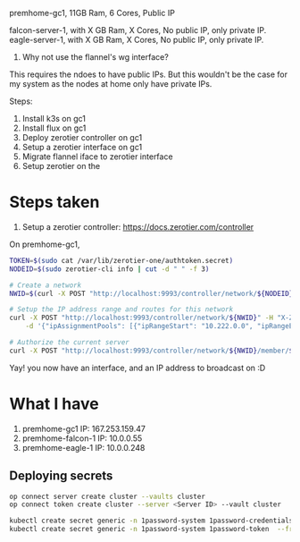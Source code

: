 premhome-gc1, 11GB Ram, 6 Cores, Public IP

falcon-server-1, with X GB Ram, X Cores, No public IP, only private IP.
eagle-server-1, with X GB Ram, X Cores, No public IP, only private IP.

1. Why not use the flannel's wg interface?

This requires the ndoes to have public IPs. But this wouldn't be the case for my system as the nodes at home only have private IPs.

Steps:

1. Install k3s on gc1
2. Install flux on gc1
3. Deploy zerotier controller on gc1
4. Setup a zerotier interface on gc1
5. Migrate flannel iface to zerotier interface
6. Setup zerotier on the

# Steps taken

1. Setup a zerotier controller: https://docs.zerotier.com/controller

On premhome-gc1,

```sh
TOKEN=$(sudo cat /var/lib/zerotier-one/authtoken.secret)
NODEID=$(sudo zerotier-cli info | cut -d " " -f 3)

# Create a network
NWID=$(curl -X POST "http://localhost:9993/controller/network/${NODEID}______" -H "X-ZT1-AUTH: ${TOKEN}" -d {} | jq -r ".nwid")

# Setup the IP address range and routes for this network
curl -X POST "http://localhost:9993/controller/network/${NWID}" -H "X-ZT1-AUTH: ${TOKEN}" \
    -d '{"ipAssignmentPools": [{"ipRangeStart": "10.222.0.0", "ipRangeEnd": "10.222.0.254"}], "routes": [{"target": "10.222.0.0/23", "via": null}], "rules": [ { "etherType": 2048, "not": true, "or": false, "type": "MATCH_ETHERTYPE" }, { "etherType": 2054, "not": true, "or": false, "type": "MATCH_ETHERTYPE" }, { "etherType": 34525, "not": true, "or": false, "type": "MATCH_ETHERTYPE" }, { "type": "ACTION_DROP" }, { "type": "ACTION_ACCEPT" } ], "v4AssignMode": "zt", "private": true }'

# Authorize the current server
curl -X POST "http://localhost:9993/controller/network/${NWID}/member/${NODEID}" -H "X-ZT1-AUTH: ${TOKEN}" -d '{"authorized": true}'

```

Yay! you now have an interface, and an IP address to broadcast on :D

# What I have

1. premhome-gc1
   IP: 167.253.159.47
2. premhome-falcon-1
   IP: 10.0.0.55
3. premhome-eagle-1
   IP: 10.0.0.248

## Deploying secrets


```sh
op connect server create cluster --vaults cluster
op connect token create cluster --server <Server ID> --vault cluster

kubectl create secret generic -n 1password-system 1password-credentials  --from-literal=password="$(op read 'op://cluster/1password-credentials/1password-credentials.json')"
kubectl create secret generic -n 1password-system 1password-token  --from-literal password="$(op read 'op://cluster/1password-token/password')"
```
